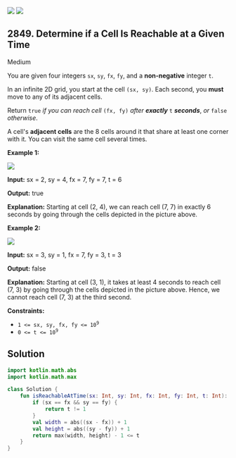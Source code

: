 [![](https://img.shields.io/github/stars/javadev/LeetCode-in-Kotlin?label=Stars&style=flat-square)](https://github.com/javadev/LeetCode-in-Kotlin)
[![](https://img.shields.io/github/forks/javadev/LeetCode-in-Kotlin?label=Fork%20me%20on%20GitHub%20&style=flat-square)](https://github.com/javadev/LeetCode-in-Kotlin/fork)

## 2849\. Determine if a Cell Is Reachable at a Given Time

Medium

You are given four integers `sx`, `sy`, `fx`, `fy`, and a **non-negative** integer `t`.

In an infinite 2D grid, you start at the cell `(sx, sy)`. Each second, you **must** move to any of its adjacent cells.

Return `true` _if you can reach cell_ `(fx, fy)` _after **exactly**_ `t` **_seconds_**, _or_ `false` _otherwise_.

A cell's **adjacent cells** are the 8 cells around it that share at least one corner with it. You can visit the same cell several times.

**Example 1:**

![](https://assets.leetcode.com/uploads/2023/08/05/example2.svg)

**Input:** sx = 2, sy = 4, fx = 7, fy = 7, t = 6

**Output:** true

**Explanation:** Starting at cell (2, 4), we can reach cell (7, 7) in exactly 6 seconds by going through the cells depicted in the picture above.

**Example 2:**

![](https://assets.leetcode.com/uploads/2023/08/05/example1.svg)

**Input:** sx = 3, sy = 1, fx = 7, fy = 3, t = 3

**Output:** false

**Explanation:** Starting at cell (3, 1), it takes at least 4 seconds to reach cell (7, 3) by going through the cells depicted in the picture above. Hence, we cannot reach cell (7, 3) at the third second.

**Constraints:**

*   <code>1 <= sx, sy, fx, fy <= 10<sup>9</sup></code>
*   <code>0 <= t <= 10<sup>9</sup></code>

## Solution

```kotlin
import kotlin.math.abs
import kotlin.math.max

class Solution {
    fun isReachableAtTime(sx: Int, sy: Int, fx: Int, fy: Int, t: Int): Boolean {
        if (sx == fx && sy == fy) {
            return t != 1
        }
        val width = abs((sx - fx)) + 1
        val height = abs((sy - fy)) + 1
        return max(width, height) - 1 <= t
    }
}
```